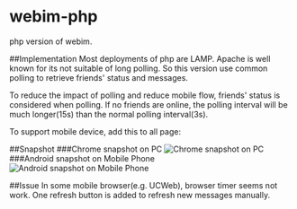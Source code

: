 webim-php
=========

php version of webim.

##Implementation
Most deployments of php are LAMP. Apache is well known for its not suitable of long polling.
So this version use common polling to retrieve friends' status and messages.

To reduce the impact of polling and reduce mobile flow, friends' status is considered when polling.
If no friends are online, the polling interval will be much longer(15s) than the normal polling interval(3s).

To support mobile device, add this to all page:
    <meta name="viewport" content="width=device-width, inital-scale=1">

##Snapshot
###Chrome snapshot on PC
![Chrome snapshot on PC](https://raw.github.com/zenkj/webim-php/master/snapshot/chrome.png)
###Android snapshot on Mobile Phone
![Android snapshot on Mobile Phone](https://raw.github.com/zenkj/webim-php/master/snapshot/android.png)

##Issue
In some mobile browser(e.g. UCWeb), browser timer seems not work. One refresh button is added
to refresh new messages manually.
